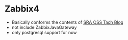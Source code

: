 # Zabbix4 

- Basically conforms the contents of [SRA OSS Tach Blog](https://www.sraoss.co.jp/tech-blog/zabbix/zabbix40-install/)
- not include ZabbixJavaGateway 
- only postgresql support for now

